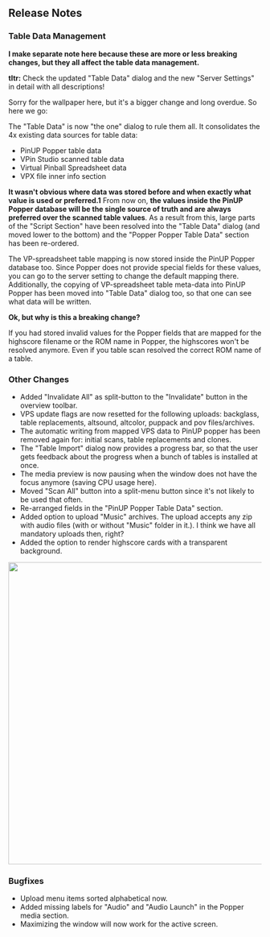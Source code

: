 ## Release Notes

### Table Data Management

**I make separate note here because these are more or less breaking changes, but they all affect the table data management.**

**tltr:** Check the updated "Table Data" dialog and the new "Server Settings" in detail with all descriptions!

Sorry for the wallpaper here, but it's a bigger change and long overdue. So here we go:

The "Table Data" is now "the one" dialog to rule them all. It consolidates the 4x existing data sources for table data:
- PinUP Popper table data 
- VPin Studio scanned table data
- Virtual Pinball Spreadsheet data
- VPX file inner info section

**It wasn't obvious where data was stored before and when exactly what value is used or preferred.1**
From now on, **the values inside the PinUP Popper database will be the single source of truth and are always preferred over the scanned table values**.
As a result from this, large parts of the "Script Section" have been resolved into the "Table Data" dialog (and moved lower to the bottom) and the "Popper Popper Table Data" section has been re-ordered.

The VP-spreadsheet table mapping is now stored inside the PinUP Popper database too. Since Popper does not provide special fields for these values, 
you can go to the server setting to change the default mapping there.
Additionally, the copying of VP-spreadsheet table meta-data into PinUP Popper has been moved into "Table Data" dialog too, so that one can see what data will be written.


**Ok, but why is this a breaking change?**

If you had stored invalid values for the Popper fields that are mapped for the highscore filename or the ROM name in Popper, the highscores won't be resolved anymore.
Even if you table scan resolved the correct ROM name of a table.


### Other Changes

- Added "Invalidate All" as split-button to the "Invalidate" button in the overview toolbar.
- VPS update flags are now resetted for the following uploads: backglass, table replacements, altsound, altcolor, puppack and pov files/archives.
- The automatic writing from mapped VPS data to PinUP popper has been removed again for: initial scans, table replacements and clones.
- The "Table Import" dialog now provides a progress bar, so that the user gets feedback about the progress when a bunch of tables is installed at once.
- The media preview is now pausing when the window does not have the focus anymore (saving CPU usage here).
- Moved "Scan All" button into a split-menu button since it's not likely to be used that often.
- Re-arranged fields in the "PinUP Popper Table Data" section.
- Added option to upload "Music" archives. The upload accepts any zip with audio files (with or without "Music" folder in it.). I think we have all mandatory uploads then, right?
- Added the option to render highscore cards with a transparent background.

<img src="https://raw.githubusercontent.com/syd711/vpin-studio/main/documentation/cards/transparent-cards.png" width="600" />

### Bugfixes

- Upload menu items sorted alphabetical now.
- Added missing labels for "Audio" and "Audio Launch" in the Popper media section.
- Maximizing the window will now work for the active screen.
